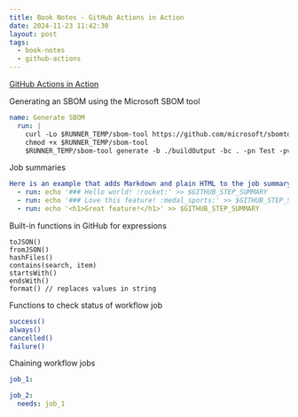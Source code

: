 ```yaml
---
title: Book Notes - GitHub Actions in Action
date: 2024-11-23 11:42:30
layout: post
tags:
  - book-notes
  - github-actions
---
```


[GitHub Actions in Action](https://www.manning.com/books/github-actions-in-action)

Generating an SBOM using the Microsoft SBOM tool

```yaml
name: Generate SBOM
  run: |
    curl -Lo $RUNNER_TEMP/sbom-tool https://github.com/microsoft/sbomtool/releases/latest/download/sbom-tool-linux-x64
    chmod +x $RUNNER_TEMP/sbom-tool
    $RUNNER_TEMP/sbom-tool generate -b ./buildOutput -bc . -pn Test -pv 1.0.0 -ps mycompany -nsb https://sbom.mycompany.com -V Verbose
```

Job summaries

```yaml
Here is an example that adds Markdown and plain HTML to the job summary:
  - run: echo '### Hello world! :rocket:' >> $GITHUB_STEP_SUMMARY
  - run: echo '### Love this feature! :medal_sports:' >> $GITHUB_STEP_SUMMARY
  - run: echo '<h1>Great feature!</h1>' >> $GITHUB_STEP_SUMMARY
```

Built-in functions in GitHub for expressions

```shell
toJSON()
fromJSON()
hashFiles()
contains(search, item)
startsWith()
endsWith()
format() // replaces values in string
```

Functions to check status of workflow job

```bash
success()
always()
cancelled()
failure()
```

Chaining workflow jobs

```yaml
job_1:

job_2:
  needs: job_1
```
